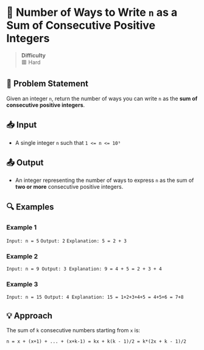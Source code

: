 # 📘 Number of Ways to Write `n` as a Sum of Consecutive Positive Integers


> **Difficulty**  
> 🟥 Hard

## 🧾 Problem Statement

Given an integer `n`, return the number of ways you can write `n` as the **sum of consecutive positive integers**.

## 📥 Input

- A single integer `n` such that `1 <= n <= 10⁹`

## 📤 Output

- An integer representing the number of ways to express `n` as the sum of **two or more** consecutive positive integers.

## 🔍 Examples

### Example 1
`Input: n = 5`
`Output: 2`
`Explanation: 5 = 2 + 3`

### Example 2
`Input: n = 9
Output: 3
Explanation: 9 = 4 + 5 = 2 + 3 + 4`

### Example 3
`Input: n = 15
Output: 4
Explanation: 15 = 1+2+3+4+5 = 4+5+6 = 7+8`

## 💡 Approach
The sum of `k` consecutive numbers starting from `x` is:

  `n = x + (x+1) + ... + (x+k-1)
    = kx + k(k - 1)/2
    = k*(2x + k - 1)/2`



